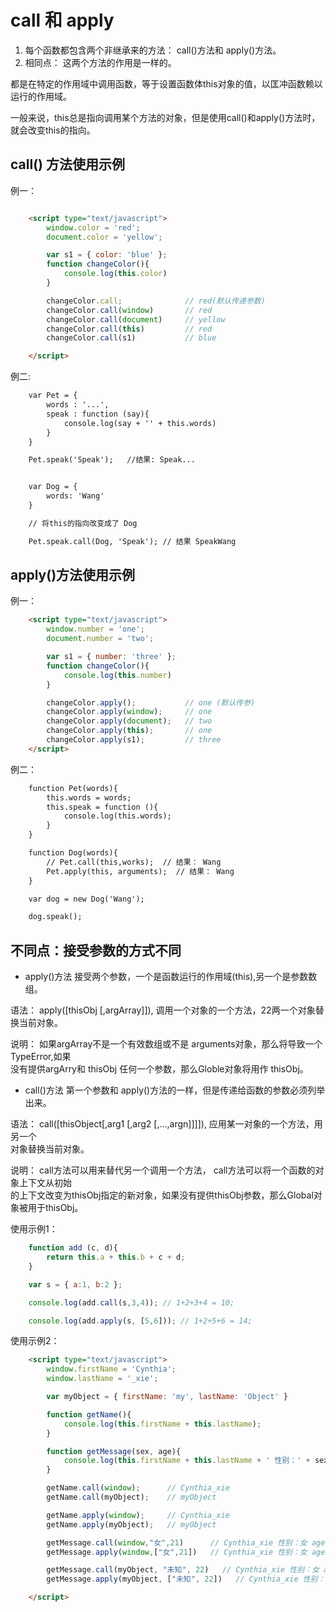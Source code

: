 # call 和  apply

1. 每个函数都包含两个非继承来的方法： call()方法和 apply()方法。  
2. 相同点： 这两个方法的作用是一样的。  

都是在特定的作用域中调用函数，等于设置函数体this对象的值，以匡冲函数赖以运行的作用域。  

一般来说，this总是指向调用某个方法的对象，但是使用call()和apply()方法时，就会改变this的指向。  


## call() 方法使用示例  


例一：  

```html

	<script type="text/javascript">
		window.color = 'red';
		document.color = 'yellow';

		var s1 = { color: 'blue' };
		function changeColor(){
			console.log(this.color)
		}

		changeColor.call;              // red(默认传递参数)
		changeColor.call(window)       // red
		changeColor.call(document)     // yellow
		changeColor.call(this)         // red
		changeColor.call(s1)           // blue

	</script>
```

例二:  

```html
	var Pet = {
		words : '...',
		speak : function (say){
			console.log(say + '' + this.words)
		}
	}

	Pet.speak('Speak');   //结果: Speak...


	var Dog = {
		words: 'Wang'
	}

	// 将this的指向改变成了 Dog

	Pet.speak.call(Dog, 'Speak'); // 结果 SpeakWang

```

## apply()方法使用示例  

例一：  

```html
	<script type="text/javascript">
		window.number = 'one';
		document.number = 'two';

		var s1 = { number: 'three' };
		function changeColor(){
			console.log(this.number)
		}

		changeColor.apply();           // one (默认传参)
		changeColor.apply(window);     // one
		changeColor.apply(document);   // two
		changeColor.apply(this);       // one
		changeColor.apply(s1);         // three
	</script>
```

例二：
```html
	function Pet(words){
		this.words = words;
		this.speak = function (){
			console.log(this.words);
		}
	}

	function Dog(words){
		// Pet.call(this,works);  // 结果： Wang
		Pet.apply(this, arguments);  // 结果： Wang
	}

	var dog = new Dog('Wang');

	dog.speak();
```


## 不同点：接受参数的方式不同  

- apply()方法 接受两个参数，一个是函数运行的作用域(this),另一个是参数数组。  

语法： apply([thisObj [,argArray]]), 调用一个对象的一个方法，22两一个对象替换当前对象。  

说明： 如果argArray不是一个有效数组或不是 arguments对象，那么将导致一个 TypeError,如果  
       没有提供argArry和 thisObj 任何一个参数，那么Globle对象将用作 thisObj。   

- call()方法 第一个参数和 apply()方法的一样，但是传递给函数的参数必须列举出来。  

语法： call([thisObject[,arg1 [,arg2 [,...,argn]]]]), 应用某一对象的一个方法，用另一个   
       对象替换当前对象。  

说明： call方法可以用来替代另一个调用一个方法， call方法可以将一个函数的对象上下文从初始  
       的上下文改变为thisObj指定的新对象，如果没有提供thisObj参数，那么Global对象被用于thisObj。  


使用示例1：  

```js
	function add (c, d){
		return this.a + this.b + c + d;
	}

	var s = { a:1, b:2 };

	console.log(add.call(s,3,4)); // 1+2+3+4 = 10;

	console.log(add.apply(s, [5,6])); // 1+2+5+6 = 14;

```

使用示例2：  

```html
	<script type="text/javascript">
		window.firstName = 'Cynthia';
		window.lastName = '_xie';

		var myObject = { firstName: 'my', lastName: 'Object' }

		function getName(){
			console.log(this.firstName + this.lastName);
		}

		function getMessage(sex, age){
			console.log(this.firstName + this.lastName + ' 性别：' + sex + ' age： ' + age);
		}

		getName.call(window);      // Cynthia_xie
		getName.call(myObject);    // myObject

		getName.apply(window);     // Cynthia_xie
		getName.apply(myObject);   // myObject

		getMessage.call(window,"女",21)      // Cynthia_xie 性别：女 age：21
		getMessage.apply(window,["女",21])   // Cynthia_xie 性别：女 age：21

		getMessage.call(myObject, "未知", 22)   // Cynthia_xie 性别：女 age：22 myObject 
		getMessage.apply(myObject, ["未知", 22])   // Cynthia_xie 性别：女 age：22 myObject 

	</script>
```